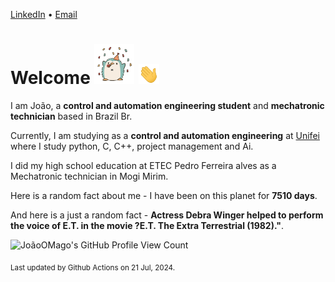 [LinkedIn](https://www.linkedin.com/in/joão-pedro-gozzoli-b95641301/) &bull;
[Email](joaopedrogozzoli@gmail.com)

# Welcome <img src="happy.gif" height="64px" /> <img src="wave.gif" height="32px" />

I am João, a  **control and automation engineering student** and **mechatronic technician** based in Brazil Br.

Currently, I am studying as a **control and automation engineering** at [Unifei](https://unifei.edu.br) where I study python, C, C++, project management and Ai.

I did my high school education at ETEC Pedro Ferreira alves as a Mechatronic technician in Mogi Mirim.

Here is a random fact about me - I have been on this planet for **7510 days**.

And here is a just a random fact -  **Actress Debra Winger helped to perform the voice of E.T. in the movie ?E.T. The Extra Terrestrial (1982)."**.

![JoãoOMago's GitHub Profile View Count](https://komarev.com/ghpvc/?username=JoaoOMago)

<sub>Last updated by Github Actions on 21 Jul, 2024.</sub>
